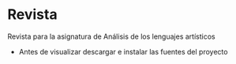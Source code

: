 # Revista
Revista para la asignatura de Análisis de los lenguajes artísticos

- Antes de visualizar descargar e instalar las fuentes del proyecto
